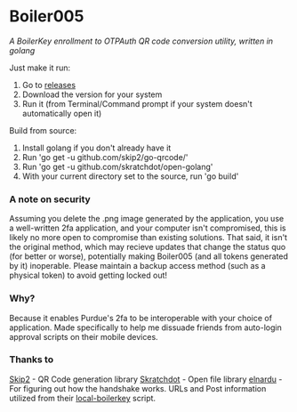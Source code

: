 # Boiler005
*A BoilerKey enrollment to OTPAuth QR code conversion utility, written in golang*

Just make it run:
1. Go to [releases](https://github.com/igloo22225/Boiler005/releases)
2. Download the version for your system
3. Run it (from Terminal/Command prompt if your system doesn't automatically open it)

Build from source:
1. Install golang if you don't already have it
2. Run 'go get -u github.com/skip2/go-qrcode/'
3. Run 'go get -u github.com/skratchdot/open-golang'
4. With your current directory set to the source, run 'go build'

### A note on security
Assuming you delete the .png image generated by the application, you use a well-written 2fa application, and your computer isn't compromised, this is likely no more open to compromise than existing solutions.
That said, it isn't the original method, which may recieve updates that change the status quo (for better or worse), potentially making Boiler005 (and all tokens generated by it) inoperable.
Please maintain a backup access method (such as a physical token) to avoid getting locked out!

### Why?
Because it enables Purdue's 2fa to be interoperable with your choice of application. 
Made specifically to help me dissuade friends from auto-login approval scripts on their mobile devices.

### Thanks to
[Skip2](https://github.com/skip2) - QR Code generation library
[Skratchdot](https://github.com/skratchdot) - Open file library
[elnardu](https://github.com/elnardu) - For figuring out how the handshake works. URLs and Post information utilized from their [local-boilerkey](https://github.com/elnardu/local-boilerkey) script.